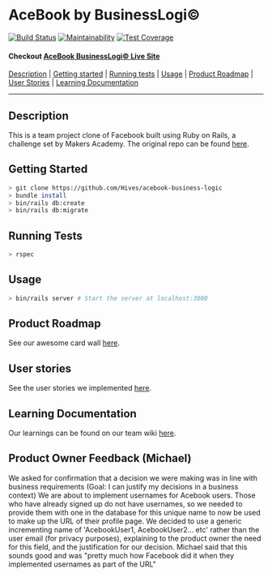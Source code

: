 # AceBook by BusinessLogi&copy;


[![Build Status](https://travis-ci.org/Hives/acebook-business-logic.svg?branch=master)](https://travis-ci.org/Hives/acebook-business-logic) 
[![Maintainability](https://api.codeclimate.com/v1/badges/9e037f53027bc17b54fb/maintainability)](https://codeclimate.com/github/Hives/acebook-business-logic/maintainability) [![Test Coverage](https://api.codeclimate.com/v1/badges/9e037f53027bc17b54fb/test_coverage)](https://codeclimate.com/github/Hives/acebook-business-logic/test_coverage)

#### Checkout [AceBook BusinessLogi&copy; Live Site](https://acebook-business-logic.herokuapp.com)
  
[Description](#Description) | [Getting started](#Getting-Started) | [Running tests](#Running-Tests) | [Usage](#Usage) | [Product Roadmap](#Product-Roadmap) | [User Stories](#User-Stories) | [Learning Documentation](#Learning-Documentation)


----
## Description
This is a team project clone of Facebook built using Ruby on Rails, a challenge set by Makers Academy. The original repo can be found [here](https://github.com/makersacademy/course/tree/master/engineering_projects/rails).

## Getting Started
```bash
> git clone https://github.com/Hives/acebook-business-logic
> bundle install
> bin/rails db:create
> bin/rails db:migrate
```
## Running Tests
```bash
> rspec
```

## Usage

```bash
> bin/rails server # Start the server at localhost:3000
```

## Product Roadmap

See our awesome card wall [here](https://trello.com/b/6XSi28FM/acebook-by-business-logic).

## User stories

See the user stories we implemented [here](user-stories.md).

## Learning Documentation
Our learnings can be found on our team wiki [here](https://github.com/Hives/acebook-business-logic/wiki).

## Product Owner Feedback (Michael)
We asked for confirmation that a decision we were making was in line with business requirements (Goal: I can justify my decisions in a business context)
We are about to implement usernames for Acebook users. Those who have already signed up do not have usernames, so we needed to provide them with one in the database for this unique name to now be used to make up the URL of their profile page. We decided to use a generic incrementing name of 'AcebookUser1, AcebookUser2... etc' rather than the user email (for privacy purposes), explaining to the product owner the need for this field, and the justification for our decision. Michael said that this sounds good and was "pretty much how Facebook did it when they implemented usernames as part of the URL"
